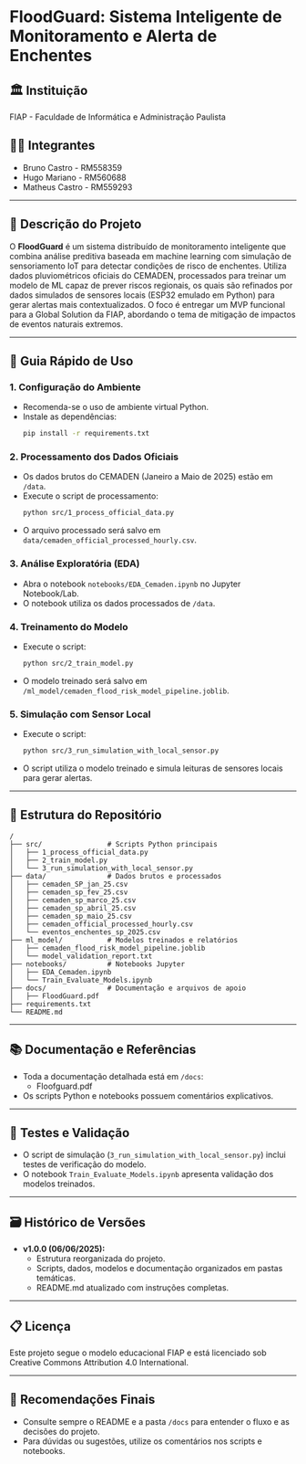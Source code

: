 # FloodGuard: Sistema Inteligente de Monitoramento e Alerta de Enchentes

## 🏛️ Instituição
FIAP - Faculdade de Informática e Administração Paulista

## 👨‍🎓 Integrantes
- Bruno Castro - RM558359
- Hugo Mariano - RM560688
- Matheus Castro - RM559293

---

## 📜 Descrição do Projeto

O **FloodGuard** é um sistema distribuído de monitoramento inteligente que combina análise preditiva baseada em machine learning com simulação de sensoriamento IoT para detectar condições de risco de enchentes. Utiliza dados pluviométricos oficiais do CEMADEN, processados para treinar um modelo de ML capaz de prever riscos regionais, os quais são refinados por dados simulados de sensores locais (ESP32 emulado em Python) para gerar alertas mais contextualizados. O foco é entregar um MVP funcional para a Global Solution da FIAP, abordando o tema de mitigação de impactos de eventos naturais extremos.

---

## 🚀 Guia Rápido de Uso

### 1. **Configuração do Ambiente**

- Recomenda-se o uso de ambiente virtual Python.
- Instale as dependências:
  ```bash
  pip install -r requirements.txt
  ```

### 2. **Processamento dos Dados Oficiais**

- Os dados brutos do CEMADEN (Janeiro a Maio de 2025) estão em `/data`.
- Execute o script de processamento:
  ```bash
  python src/1_process_official_data.py
  ```
- O arquivo processado será salvo em `data/cemaden_official_processed_hourly.csv`.

### 3. **Análise Exploratória (EDA)**

- Abra o notebook `notebooks/EDA_Cemaden.ipynb` no Jupyter Notebook/Lab.
- O notebook utiliza os dados processados de `/data`.

### 4. **Treinamento do Modelo**

- Execute o script:
  ```bash
  python src/2_train_model.py
  ```
- O modelo treinado será salvo em `/ml_model/cemaden_flood_risk_model_pipeline.joblib`.

### 5. **Simulação com Sensor Local**

- Execute o script:
  ```bash
  python src/3_run_simulation_with_local_sensor.py
  ```
- O script utiliza o modelo treinado e simula leituras de sensores locais para gerar alertas.

---

## 📁 Estrutura do Repositório

```
/
├── src/                # Scripts Python principais
│   ├── 1_process_official_data.py
│   ├── 2_train_model.py
│   └── 3_run_simulation_with_local_sensor.py
├── data/               # Dados brutos e processados
│   ├── cemaden_SP_jan_25.csv
│   ├── cemaden_sp_fev_25.csv
│   ├── cemaden_sp_marco_25.csv
│   ├── cemaden_sp_abril_25.csv
│   ├── cemaden_sp_maio_25.csv
│   ├── cemaden_official_processed_hourly.csv
│   └── eventos_enchentes_sp_2025.csv
├── ml_model/           # Modelos treinados e relatórios
│   ├── cemaden_flood_risk_model_pipeline.joblib
│   └── model_validation_report.txt
├── notebooks/          # Notebooks Jupyter
│   ├── EDA_Cemaden.ipynb
│   └── Train_Evaluate_Models.ipynb
├── docs/               # Documentação e arquivos de apoio
│   ├── FloodGuard.pdf
├── requirements.txt
└── README.md
```

---

## 📚 Documentação e Referências

- Toda a documentação detalhada está em `/docs`:
  - Floofguard.pdf
- Os scripts Python e notebooks possuem comentários explicativos.

---

## 🧪 Testes e Validação

- O script de simulação (`3_run_simulation_with_local_sensor.py`) inclui testes de verificação do modelo.
- O notebook `Train_Evaluate_Models.ipynb` apresenta validação dos modelos treinados.

---

## 🗃 Histórico de Versões

- **v1.0.0 (06/06/2025):**
  - Estrutura reorganizada do projeto.
  - Scripts, dados, modelos e documentação organizados em pastas temáticas.
  - README.md atualizado com instruções completas.

---

## 📋 Licença

Este projeto segue o modelo educacional FIAP e está licenciado sob Creative Commons Attribution 4.0 International.

---

## 👣 Recomendações Finais

- Consulte sempre o README e a pasta `/docs` para entender o fluxo e as decisões do projeto.
- Para dúvidas ou sugestões, utilize os comentários nos scripts e notebooks.
